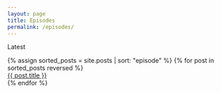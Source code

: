 ```yaml
---
layout: page
title: Episodes
permalink: /episodes/
---
```

<div class="home-heading">Latest</div>
<ul class="latest list"></ul>
<div class='episode-list'>
  {% assign sorted_posts = site.posts | sort: "episode" %}
  {% for post in sorted_posts reversed %}
    <div>
        <div class='episode-link'><a href="{{ post.url }}">{{ post.title }}</a></div>
    </div>
  {% endfor %}
</div>
